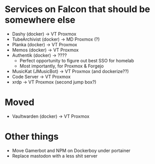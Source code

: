 # Services on Falcon that should be somewhere else
* Dashy (docker) -> VT Proxmox
* TubeArchivist (docker) -> MD Proxmox (?)
* Planka (docker) -> VT Proxmox
* Memos (docker) -> VT Proxmox
* Authentik (docker) -> ????
  * Perfect opportunity to figure out best SSO for homelab
  * Most importantly, for Proxmox & Forgejo
* MusicKat (JMusicBot) -> VT Proxmox (and dockerize??)
* Code Server -> VT Proxmox
* xrdp -> VT Proxmox (second jump box?)

# Moved
* Vaultwarden (docker) -> VT Proxmox

# Other things
* Move Gamerbot and NPM on Dockerboy under portainer
* Replace mastodon with a less shit server